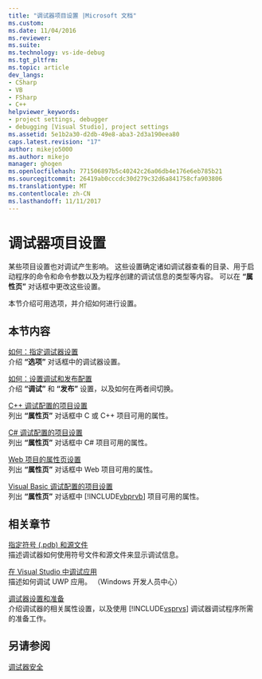 ```yaml
---
title: "调试器项目设置 |Microsoft 文档"
ms.custom: 
ms.date: 11/04/2016
ms.reviewer: 
ms.suite: 
ms.technology: vs-ide-debug
ms.tgt_pltfrm: 
ms.topic: article
dev_langs:
- CSharp
- VB
- FSharp
- C++
helpviewer_keywords:
- project settings, debugger
- debugging [Visual Studio], project settings
ms.assetid: 5e1b2a30-d2db-49e8-aba3-2d3a190eea80
caps.latest.revision: "17"
author: mikejo5000
ms.author: mikejo
manager: ghogen
ms.openlocfilehash: 771506897b5c40242c26a06db4e176e6eb785b21
ms.sourcegitcommit: 26419ab0cccdc30d279c32d6a841758cfa903806
ms.translationtype: MT
ms.contentlocale: zh-CN
ms.lasthandoff: 11/11/2017
---
```

# <a name="debugger-project-settings"></a>调试器项目设置
某些项目设置也对调试产生影响。 这些设置确定诸如调试器查看的目录、用于启动程序的命令和命令参数以及为程序创建的调试信息的类型等内容。 可以在 **“属性页”** 对话框中更改这些设置。  
  
 本节介绍可用选项，并介绍如何进行设置。  
  
## <a name="in-this-section"></a>本节内容  
 [如何：指定调试器设置](../debugger/how-to-specify-debugger-settings.md)  
 介绍 **“选项”** 对话框中的调试器设置。  
  
 [如何：设置调试和发布配置](../debugger/how-to-set-debug-and-release-configurations.md)  
 介绍 **“调试”** 和 **“发布”** 设置，以及如何在两者间切换。  
  
 [C++ 调试配置的项目设置](../debugger/project-settings-for-a-cpp-debug-configuration.md)  
 列出 **“属性页”** 对话框中 C 或 C++ 项目可用的属性。  
  
 [C# 调试配置的项目设置](../debugger/project-settings-for-csharp-debug-configurations.md)  
 列出 **“属性页”** 对话框中 C# 项目可用的属性。  
  
 [Web 项目的属性页设置](../debugger/property-pages-settings-for-web-projects.md)  
 列出 **“属性页”** 对话框中 Web 项目可用的属性。  
  
 [Visual Basic 调试配置的项目设置](../debugger/project-settings-for-a-visual-basic-debug-configuration.md)  
 列出 **“属性页”** 对话框中 [!INCLUDE[vbprvb](../code-quality/includes/vbprvb_md.md)] 项目可用的属性。  
  
## <a name="related-sections"></a>相关章节  
 [指定符号 (.pdb) 和源文件](../debugger/specify-symbol-dot-pdb-and-source-files-in-the-visual-studio-debugger.md)  
 描述调试器如何使用符号文件和源文件来显示调试信息。  
  
 [在 Visual Studio 中调试应用](../debugger/debug-store-apps-in-visual-studio.md)  
 描述如何调试 UWP 应用。 （Windows 开发人员中心）  
  
 [调试器设置和准备](../debugger/debugger-settings-and-preparation.md)  
 介绍调试器的相关属性设置，以及使用 [!INCLUDE[vsprvs](../code-quality/includes/vsprvs_md.md)] 调试器调试程序所需的准备工作。  
  
## <a name="see-also"></a>另请参阅  
 [调试器安全](../debugger/debugger-security.md)